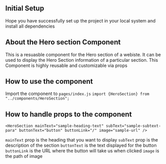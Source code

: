 ## Initial Setup

Hope you have successfully set up the project in your local system and install all dependencies

## About the Hero section Component

This is a resuasble component for the Hero section of a webiste. It can be used to display the Hero Section information of a particular section. This Component is highly reusable and customizable via props

## How to use the component

Import the component to `pages/index.js`
`import {HeroSection} from "../components/HeroSection";`

## How to handle props to the component

```
<HeroSection mainText="sample-heading-text" subText="sample-subtext-para" buttonText="button" buttonLink="/" image="sample-url" />
```

`mainText` prop is the heading that you want to display
`subText` prop is the description of the section
`buttonText` is the text displayed for the button
`buttonLink` is the URL where the button will take us when clicked
`image` is the path of image
